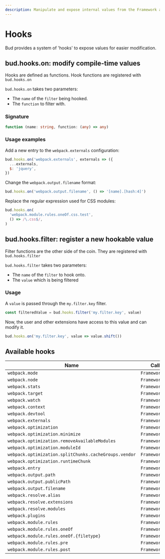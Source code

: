 ```yaml
---
description: Manipulate and expose internal values from the Framework and extensions.
---
```


# Hooks

Bud provides a system of 'hooks' to expose values for easier modification.

## bud.hooks.on: modify compile-time values

Hooks are defined as functions. Hook functions are registered with `bud.hooks.on`

`bud.hooks.on` takes two parameters:

- The `name` of the `filter` being hooked.
- The `function` to filter with.

### Signature

```ts
function (name: string, function: (any) => any)
```

### Usage examples

Add a new entry to the `webpack.externals` configuration:

```js
bud.hooks.on('webpack.externals', externals => ({
  ...externals,
  $: 'jquery',
})
```

Change the `webpack.output.filename` format:

```js
bud.hooks.on('webpack.output.filename', () => '[name].[hash:4]')
```

Replace the regular expression used for CSS modules:

```js
bud.hooks.on(
  'webpack.module.rules.oneOf.css.test',
  () => /\.css$/,
)
```

## bud.hooks.filter: register a new hookable value

Filter functions are the other side of the coin. They are registered with `bud.hooks.filter`

`bud.hooks.filter` takes two parameters:

- The `name` of the `filter` to hook onto.
- The `value` which is being filtered

### Usage

A `value` is passed through the `my.filter.key` filter.

```js
const filteredValue = bud.hooks.filter('my.filter.key', value)
```

Now, the user and other extensions have access to this value and can modify it.

```js
bud.hooks.on('my.filter.key', value => value.shift())
```

## Available hooks

| Name                                                  | Called from           |
| ----------------------------------------------------- | --------------------- |
| `webpack.mode`                                        | `Framework.Bud.Build` |
| `webpack.node`                                        | `Framework.Bud.Build` |
| `webpack.stats`                                       | `Framework.Bud.Build` |
| `webpack.target`                                      | `Framework.Bud.Build` |
| `webpack.watch`                                       | `Framework.Bud.Build` |
| `webpack.context`                                     | `Framework.Bud.Build` |
| `webpack.devtool`                                     | `Framework.Bud.Build` |
| `webpack.externals`                                   | `Framework.Bud.Build` |
| `webpack.optimization`                                | `Framework.Bud.Build` |
| `webpack.optimization.minimize`                       | `Framework.Bud.Build` |
| `webpack.optimization.removeAvailableModules`         | `Framework.Bud.Build` |
| `webpack.optimization.moduleId`                       | `Framework.Bud.Build` |
| `webpack.optimization.splitChunks.cacheGroups.vendor` | `Framework.Bud.Build` |
| `webpack.optimization.runtimeChunk`                   | `Framework.Bud.Build` |
| `webpack.entry`                                       | `Framework.Bud.Build` |
| `webpack.output.path`                                 | `Framework.Bud.Build` |
| `webpack.output.publicPath`                           | `Framework.Bud.Build` |
| `webpack.output.filename`                             | `Framework.Bud.Build` |
| `webpack.resolve.alias`                               | `Framework.Bud.Build` |
| `webpack.resolve.extensions`                          | `Framework.Bud.Build` |
| `webpack.resolve.modules`                             | `Framework.Bud.Build` |
| `webpack.plugins`                                     | `Framework.Bud.Build` |
| `webpack.module.rules`                                | `Framework.Bud.Build` |
| `webpack.module.rules.oneOf`                          | `Framework.Bud.Build` |
| `webpack.module.rules.oneOf.{filetype}`               | `Framework.Bud.Build` |
| `webpack.module.rules.pre`                            | `Framework.Bud.Build` |
| `webpack.module.rules.post`                           | `Framework.Bud.Build` |
